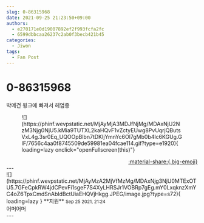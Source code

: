 ```yaml
---
slug: 0-86315968
date: 2021-09-25 21:23:50+09:00
authors:
  - e270171e0d19007892ef2f993fcfa2fc
  - 6599dbbcaa26237c2ab0f3becb421b45
categories:
  - Jiwon
tags:
  - Fan Post
---
```


# 0-86315968

<div class="post-container" markdown="1">
<div class="content-container md-sidebar__scrollwrap" markdown="1">

박메건 윙크에 빠져서 헤엄중
<figure markdown="1">
![](https://phinf.wevpstatic.net/MjAyMjA3MDJfNjMg/MDAxNjU2NzM3Njg0NjU5.kMia9TUTXL2kaHQvF1vZctyEUwg8PvUqrjQButsVxL4g.3sr0Eq_UQOOpBlbn7tDKIjYmnYc6Ol7gMb0b4lc6KGUg.GIF/7656c4aa0f8745509de59981ea04fcae114.gif?type=e1920){ loading=lazy onclick="openFullscreen(this)"}
</figure>


</div>
</div>

<div style="text-align: right;" markdown="1">
<a href="https://weverse.io/fromis9/fanpost/0-86315968" style="text-align: right;">:material-share:{.big-emoji}</a>
</div>
---

<div class="comments-container md-sidebar__scrollwrap" markdown="1">
<div class="comment" markdown="1">
<div class='id-container' markdown="1">
![](https://phinf.wevpstatic.net/MjAyMzA2MjVfMzMg/MDAxNjg3NjU0MTExOTU5.7GFeCpkRW4jdCPevFi1sgeF7S4XyLHRSJr1VOBRp7gEg.mY0LxqknzXmYC4oZ6TpxCmdSnAbldBctUiaEHQVjHkgg.JPEG/image.jpg?type=s72){ loading=lazy }
**<span class="artist">지원</span>** <small>Sep 25 2021, 21:24</small><br>
</div>
<div class='comment-body' markdown="1">
어머어머
</div>
</div>
</div>
---
